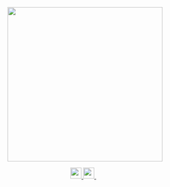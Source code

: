 <!--
<h1 align='center'>
Hi there 👋 I'm Rawan ⚡
</h1>
-->
<p align='center'>
  <a href="#"><img src="https://github-readme-stats.vercel.app/api?username=rawan-abdo&show_icons=true&count_private=true&theme=light" width="350"></a>
</p>

<p align='center'>

  <a href="https://www.linkedin.com/in/rawan-abdo/" target="blank">
    <img src="https://img.shields.io/badge/linkedin-%230077B5.svg?&style=for-the-badge&logo=linkedin&logoColor=white" height = "25"/>
  </a>
  <!--&nbsp;&nbsp;-->
  <a href="mailto:rawanzabdo@gmail.com" target="blank">
    <img src="https://img.shields.io/badge/Gmail-D14836?style=for-the-badge&logo=gmail&logoColor=white" height= "25"/>        
  </a>&nbsp;&nbsp;
  
</p>



<!--
**rawan-abdo/rawan-abdo** is a ✨ _special_ ✨ repository because its `README.md` (this file) appears on your GitHub profile.

Here are some ideas to get you started:

- 🔭 I’m currently working on ...
- 🌱 I’m currently learning ...
- 👯 I’m looking to collaborate on ...
- 🤔 I’m looking for help with ...
- 💬 Ask me about ...
- 📫 How to reach me: ...
- 😄 Pronouns: ...
- ⚡ Fun fact: ...
-->
